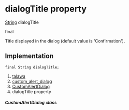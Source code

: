 
<div>

# dialogTitle property

</div>


[String](https://api.flutter.dev/flutter/dart-core/String-class.html)
dialogTitle


final




Title displayed in the dialog (default value is \'Confirmation\').



## Implementation

``` language-dart
final String dialogTitle;
```







1.  [talawa](../../index.md)
2.  [custom_alert_dialog](../../widgets_custom_alert_dialog/)
3.  [CustomAlertDialog](../../widgets_custom_alert_dialog/CustomAlertDialog-class.md)
4.  dialogTitle property

##### CustomAlertDialog class







